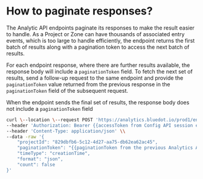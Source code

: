 How to paginate responses?
==========================

The Analytic API endpoints paginate its responses to make the result easier to handle. As a Project or Zone can have thousands of associated entry events, which is too large to handle efficiently, the endpoint returns the first batch of results along with a pagination token to access the next batch of results.

For each endpoint response, where there are further results available, the response body will include a `paginationToken` field. To fetch the next set of results, send a follow-up request to the same endpoint and provide the `paginationToken` value returned from the previous response in the `paginationToken` field of the subsequent request.

When the endpoint sends the final set of results, the response body does not include a `paginationToken` field

```sh
curl \--location \--request POST 'https://analytics.bluedot.io/prod1/entry/\_search' \\
--header 'Authorization: Bearer {{accessToken from Config API session endpoint response}}' \\
--header 'Content-Type: application/json' \\
--data -raw '{
    "projectId": "829dbfb6-5c12-4d27-aa75-db62ea62ac45",
    "paginationToken": "{{paginationToken from the previous Analytics API entry/\_search response}}",
    "timeType": "creationTime",
    "format": "json",
    "count": false
}'
```